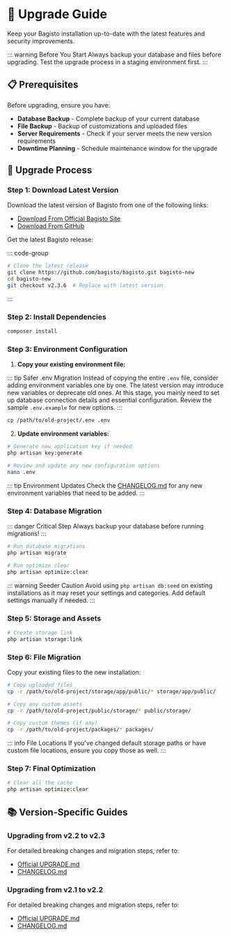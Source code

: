 # 🔄 Upgrade Guide

Keep your Bagisto installation up-to-date with the latest features and security improvements.

::: warning Before You Start
Always backup your database and files before upgrading. Test the upgrade process in a staging environment first.
:::

## 📋 Prerequisites

Before upgrading, ensure you have:

- **Database Backup** - Complete backup of your current database
- **File Backup** - Backup of customizations and uploaded files
- **Server Requirements** - Check if your server meets the new version requirements
- **Downtime Planning** - Schedule maintenance window for the upgrade

## 🚀 Upgrade Process

### Step 1: Download Latest Version

Download the latest version of Bagisto from one of the following links:
- [Download From Official Bagisto Site](https://bagisto.com/en/download/)
- [Download From GitHub](https://github.com/bagisto/bagisto)

Get the latest Bagisto release:

::: code-group
```bash [GitHub (Recommended)]
# Clone the latest release
git clone https://github.com/bagisto/bagisto.git bagisto-new
cd bagisto-new
git checkout v2.3.6  # Replace with latest version
```
:::

### Step 2: Install Dependencies

```bash
composer install
```

### Step 3: Environment Configuration

1. **Copy your existing environment file:**

::: tip Safer .env Migration
Instead of copying the entire `.env` file, consider adding environment variables one by one. The latest version may introduce new variables or deprecate old ones. At this stage, you mainly need to set up database connection details and essential configuration. Review the sample `.env.example` for new options.
:::

```bash
cp /path/to/old-project/.env .env
```

2. **Update environment variables:**
```bash
# Generate new application key if needed
php artisan key:generate

# Review and update any new configuration options
nano .env
```

::: tip Environment Updates
Check the [CHANGELOG.md](https://github.com/bagisto/bagisto/blob/2.3/CHANGELOG.md) for any new environment variables that need to be added.
:::

### Step 4: Database Migration

::: danger Critical Step
Always backup your database before running migrations!
:::

```bash
# Run database migrations
php artisan migrate

# Run optimize clear
php artisan optimize:clear
```

::: warning Seeder Caution
Avoid using `php artisan db:seed` on existing installations as it may reset your settings and categories. Add default settings manually if needed.
:::

### Step 5: Storage and Assets

```bash
# Create storage link
php artisan storage:link
```

### Step 6: File Migration

Copy your existing files to the new installation:

```bash
# Copy uploaded files
cp -r /path/to/old-project/storage/app/public/* storage/app/public/

# Copy any custom assets
cp -r /path/to/old-project/public/storage/* public/storage/

# Copy custom themes (if any)
cp -r /path/to/old-project/packages/* packages/
```

::: info File Locations
If you've changed default storage paths or have custom file locations, ensure you copy those as well.
:::

### Step 7: Final Optimization

```bash
# Clear all the cache
php artisan optimize:clear
```

## 📚 Version-Specific Guides

### Upgrading from v2.2 to v2.3

For detailed breaking changes and migration steps, refer to:
- [Official UPGRADE.md](https://github.com/bagisto/bagisto/blob/2.3/UPGRADE.md)
- [CHANGELOG.md](https://github.com/bagisto/bagisto/blob/2.3/CHANGELOG.md)

### Upgrading from v2.1 to v2.2

For detailed breaking changes and migration steps, refer to:
- [Official UPGRADE.md](https://github.com/bagisto/bagisto/blob/2.2/UPGRADE.md)
- [CHANGELOG.md](https://github.com/bagisto/bagisto/blob/2.2/CHANGELOG.md)
